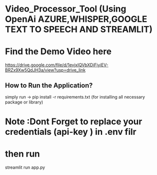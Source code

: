 # Video_Processor_Tool (Using OpenAi AZURE,WHISPER,GOOGLE TEXT TO SPEECH AND STREAMLIT)
# Find the  Demo Video here
https://drive.google.com/file/d/1evjxIQVbXDiFiyiEV-BRZx9Xw5QdJH3a/view?usp=drive_link



## How to Run the Application?
  simply run ->   pip install -r requirements.txt   (for installing all necessary package or library)

# Note :Dont Forget to replace your credentials (api-key ) in .env filr
 # then run 
 streamlit run app.py
 
  
  

